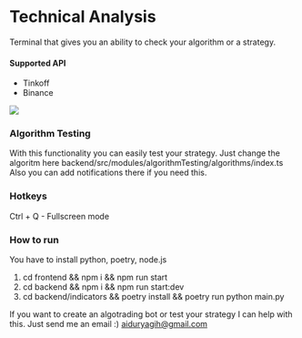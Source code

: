 # Technical Analysis 

Terminal that gives you an ability to check your algorithm or a strategy.

#### Supported API
* Tinkoff
* Binance

<img src="./images/screenshot.gif" />

### Algorithm Testing
With this functionality you can easily test your strategy. Just change the algoritm here backend/src/modules/algorithmTesting/algorithms/index.ts Also you can add notifications there if you need this.

### Hotkeys
Ctrl + Q - Fullscreen mode

### How to run
You have to install python, poetry, node.js

1) cd frontend && npm i && npm run start
2) cd backend && npm i && npm run start:dev
3) cd backend/indicators && poetry install && poetry run python main.py

If you want to create an algotrading bot or test your strategy I can help with this. Just send me an email :) aiduryagih@gmail.com
